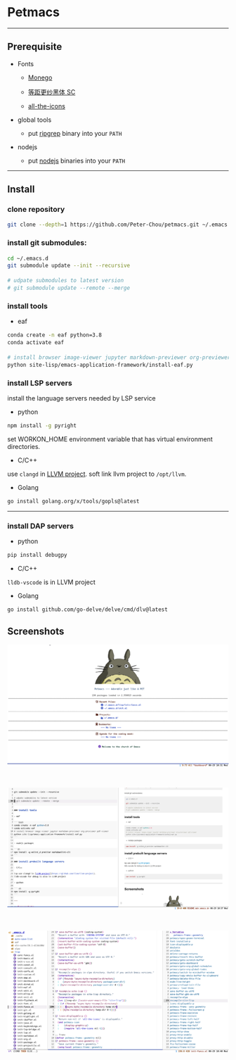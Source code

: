 # Petmacs

---

## Prerequisite

- Fonts

  - [Monego](https://github.com/cseelus/monego)

  - [等距更纱黑体 SC](https://github.com/be5invis/Sarasa-Gothic)

  - [all-the-icons](https://github.com/domtronn/all-the-icons.el)

- global tools

  - put [ripgrep](https://github.com/BurntSushi/ripgrep) binary into your `PATH`

- nodejs

  - put [nodejs](https://nodejs.org) binaries into your `PATH`

---

## Install

### clone repository

```bash
git clone --depth=1 https://github.com/Peter-Chou/petmacs.git ~/.emacs.d
```

### install git submodules:

``` bash
cd ~/.emacs.d
git submodule update --init --recursive

# udpate submodules to latest version
# git submodule update --remote --merge
```

### install tools

- eaf

``` bash
conda create -n eaf python=3.8
conda activate eaf

# install browser image-viewer jupyter markdown-previewer org-previewer pdf-viewer
python site-lisp/emacs-application-framework/install-eaf.py
```

### install LSP servers

install the language servers needed by LSP service

- python

``` sh
npm install -g pyright
```

set WORKON_HOME environment variable that has virtual environment directories.

- C/C++

use `clangd` in [LLVM project](https://github.com/llvm/llvm-project). soft link llvm project to `/opt/llvm`.

- Golang

``` bash
go install golang.org/x/tools/gopls@latest
```

---

### install DAP servers

- python

``` bash
pip install debugpy
```

- C/C++

`lldb-vscode` is in LLVM project

- Golang

``` bash
go install github.com/go-delve/delve/cmd/dlv@latest
```


## Screenshots

![dashboard](./data/pics/dashboard.png)

<br>

![markdown](./data/pics/markdown.png)

<br>

![elisp](./data/pics/elisp.png)
